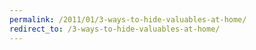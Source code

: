```yaml
---
permalink: /2011/01/3-ways-to-hide-valuables-at-home/
redirect_to: /3-ways-to-hide-valuables-at-home/
---
```

